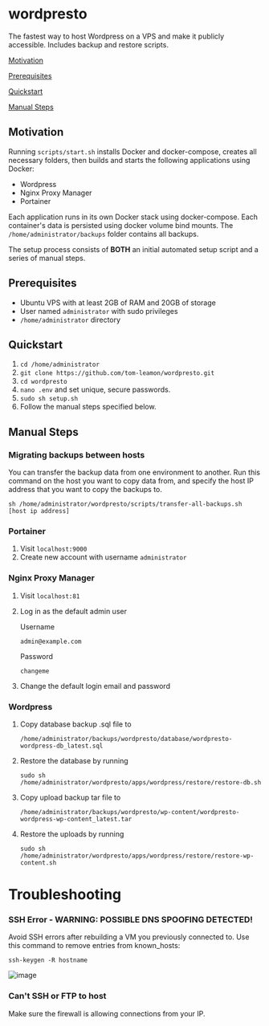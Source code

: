 

# wordpresto

The fastest way to host Wordpress on a VPS and make it publicly accessible. Includes backup and restore scripts.

[Motivation](#motivation)

[Prerequisites](#prerequisites)

[Quickstart](#quickstart)

[Manual Steps](#manual-steps)


## Motivation

Running `scripts/start.sh` installs Docker and docker-compose, creates all necessary folders, then builds and starts the following applications using Docker:
- Wordpress
- Nginx Proxy Manager
- Portainer

Each application runs in its own Docker stack using docker-compose. Each container's data is persisted using docker volume bind mounts. The `/home/administrator/backups` folder contains all backups.

The setup process consists of <b>BOTH</b> an initial automated setup script and a series of manual steps.

## Prerequisites

- Ubuntu VPS with at least 2GB of RAM and 20GB of storage
- User named `administrator` with sudo privileges
-  `/home/administrator` directory

## Quickstart

1. `cd /home/administrator` 
2. `git clone https://github.com/tom-leamon/wordpresto.git`
3. `cd wordpresto`
4. `nano .env` and set unique, secure passwords.
5. `sudo sh setup.sh`
6. Follow the manual steps specified below.

## Manual Steps

### Migrating backups between hosts

You can transfer the backup data from one environment to another. Run this command on the host you want to copy data from, and specify the host IP address that you want to copy the backups to.

``sh /home/administrator/wordpresto/scripts/transfer-all-backups.sh [host ip address]``

### Portainer

 1. Visit ``localhost:9000``
 2. Create new account with username ``administrator``

### Nginx Proxy Manager

1. Visit ``localhost:81``

2. Log in as the default admin user

   Username

   ```
   admin@example.com
   ```

   Password
   ```
   changeme
   ```

2. Change the default login email and password

### Wordpress

 1. Copy database backup .sql file to 
 
     ``/home/administrator/backups/wordpresto/database/wordpresto-wordpress-db_latest.sql``
     
 3. Restore the database by running

      ``sudo sh /home/administrator/wordpresto/apps/wordpress/restore/restore-db.sh``

 5. Copy upload backup tar file to
 
       ``/home/administrator/backups/wordpresto/wp-content/wordpresto-wordpress-wp-content_latest.tar``
       
 6. Restore the uploads by running

       ``sudo sh /home/administrator/wordpresto/apps/wordpress/restore/restore-wp-content.sh``


# Troubleshooting 

### SSH Error - WARNING: POSSIBLE DNS SPOOFING DETECTED!

Avoid SSH errors after rebuilding a VM you previously connected to. Use this command to remove entries from known_hosts:

``ssh-keygen -R hostname``

![image](https://user-images.githubusercontent.com/18317587/126028568-c112f7e5-8179-43a6-9a93-0fa1e2ca4c64.png)

### Can't SSH or FTP to host

Make sure the firewall is allowing connections from your IP.
